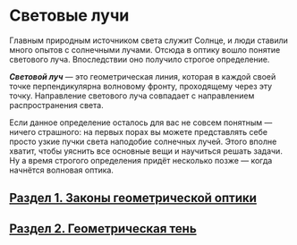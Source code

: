 # Световые лучи
Главным природным источником света служит Солнце, и люди ставили много опытов с солнечными лучами. Отсюда в оптику вошло понятие светового луча. Впоследствии оно получило строгое определение.

**_Световой луч_** — это геометрическая линия, которая в каждой своей точке перпендикулярна волновому фронту, проходящему через эту точку. Направление светового луча совпадает с направлением распространения света.

Если данное определение осталось для вас не совсем понятным — ничего страшного: на первых порах вы можете представлять себе просто узкие пучки света наподобие солнечных лучей. Этого вполне хватит, чтобы уяснить все основные вещи и научиться решать задачи. Ну а время строгого определения придёт несколько позже — когда начнётся волновая оптика.
## [Раздел 1. Законы геометрической оптики](/Законы%20геометрической%20оптики.md)
## [Раздел 2. Геометрическая тень]()
